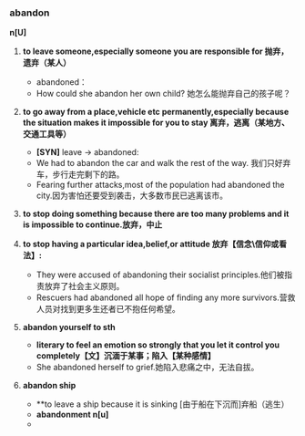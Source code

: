 ### abandon

**n[U]**

1. **to leave someone,especially someone you are responsible for 抛弃，遗弃（某人）**
   - abandoned：
   - How could she abandon her own child? 她怎么能抛弃自己的孩子呢？

2. **to go away from a place,vehicle etc permanently,especially because the situation makes it impossible for you to stay 离弃，逃离（某地方、交通工具等）** 
   - **[SYN]** leave -> abandoned:
   - We had to abandon the car and walk the rest of the way. 我们只好弃车，步行走完剩下的路。
    - Fearing further attacks,most of the population had abandoned the city.因为害怕还要受到袭击，大多数市民已逃离该市。

3. **to stop doing something because there are too many problems and it is impossible to continue.放弃，中止**

4. **to stop having a particular idea,belief,or attitude 放弃【信念\信仰或看法】:**
   - They were accused of abandoning their socialist principles.他们被指责放弃了社会主义原则。
   - Rescuers had abandoned all hope of finding any more survivors.营救人员对找到更多生还者已不抱任何希望。

5. **abandon yourself to sth**
   - **literary to feel an emotion so strongly that you let it control you completely【文】沉湎于某事；陷入【某种感情】**
   - She abandoned herself to grief.她陷入悲痛之中，无法自拔。

6. **abandon ship**
   - **to leave a ship because it is sinking [由于船在下沉而]弃船（逃生）
   - **abandonment n[u]** 
   - 
    